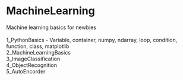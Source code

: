 # MachineLearning<br>

Machine learning basics for newbies<br><br>
1_PythonBasics - Variable, container, numpy, ndarray, loop, condition, function, class, matplotlib<br>
2_MachineLearningBasics<br>
3_ImageClassification<br>
4_ObjectRecognition<br>
5_AutoEncorder<br>
